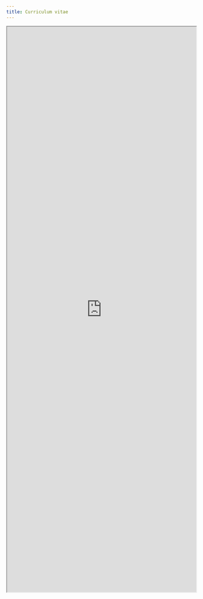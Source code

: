 ```yaml
---
title: Curriculum vitae
---
```


<iframe  width='100%' height='1500' src="https://docs.google.com/document/d/e/2PACX-1vSSrvO-cWi6K3zslfy6KGa-zzajZnjJmPS7qtVhsULmwE6vDnJ5YS1mt6QNR14DqnlgzXsL_lGO6MX1/pub?embedded=true"></iframe>
